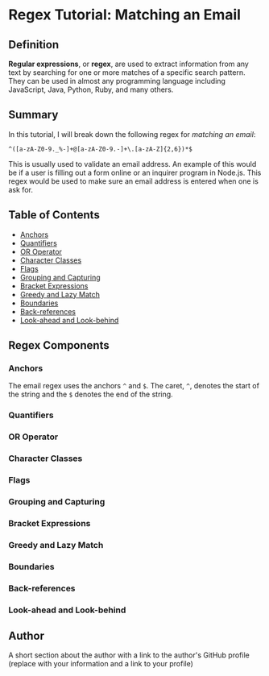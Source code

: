 # Regex Tutorial: Matching an Email

## Definition
**Regular expressions**, or **regex**, are used to extract information from any text by searching for one or more matches of a specific search pattern. They can be used in almost any programming language including JavaScript, Java, Python, Ruby, and many others. 

## Summary
In this tutorial, I will break down the following regex for *matching an email*: <br>
```
^([a-zA-Z0-9._%-]+@[a-zA-Z0-9.-]+\.[a-zA-Z]{2,6})*$
```
This is usually used to validate an email address. An example of this would be if a user is filling out a form online or an inquirer program in Node.js. This regex would be used to make sure an email address is entered when one is ask for. 

## Table of Contents

- [Anchors](#anchors)
- [Quantifiers](#quantifiers)
- [OR Operator](#or-operator)
- [Character Classes](#character-classes)
- [Flags](#flags)
- [Grouping and Capturing](#grouping-and-capturing)
- [Bracket Expressions](#bracket-expressions)
- [Greedy and Lazy Match](#greedy-and-lazy-match)
- [Boundaries](#boundaries)
- [Back-references](#back-references)
- [Look-ahead and Look-behind](#look-ahead-and-look-behind)

## Regex Components

### Anchors
The email regex uses the anchors `^` and `$`. The caret, `^`, denotes the start of the string and the `$` denotes the end of the string. 

### Quantifiers

### OR Operator

### Character Classes

### Flags

### Grouping and Capturing

### Bracket Expressions

### Greedy and Lazy Match

### Boundaries

### Back-references

### Look-ahead and Look-behind

## Author

A short section about the author with a link to the author's GitHub profile (replace with your information and a link to your profile)
